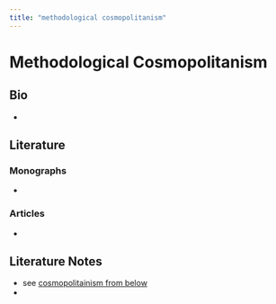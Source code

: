 ```yaml
---
title: "methodological cosmopolitanism"
---
```


# Methodological Cosmopolitanism

## Bio
- 

## Literature
### Monographs 
- 

### Articles 
- 

## Literature Notes
- see [cosmopolitainism from below](008.TheoriesAndConcepts/cosmopolitainism%20from%20below.md)
- 